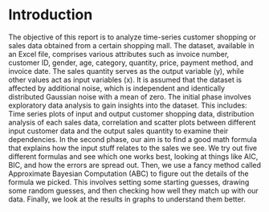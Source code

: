 # Introduction
The objective of this report is to analyze time-series customer shopping or sales data obtained from a certain shopping mall. The dataset, available in an Excel file, comprises various attributes such as invoice number, customer ID, gender, age, category, quantity, price, payment method, and invoice date. The sales quantity serves as the output variable (y), while other values act as input variables (x). It is assumed that the dataset is affected by additional noise, which is independent and identically distributed Gaussian noise with a mean of zero.
The initial phase involves exploratory data analysis to gain insights into the dataset. This includes: Time series plots of input and output customer shopping data, distribution analysis of each sales data, correlation and scatter plots between different input customer data and the output sales quantity to examine their dependencies.
In the second phase, our aim is to find a good math formula that explains how the input stuff relates to the sales we see. We try out five different formulas and see which one works best, looking at things like AIC, BIC, and how the errors are spread out. Then, we use a fancy method called Approximate Bayesian Computation (ABC) to figure out the details of the formula we picked. This involves setting some starting guesses, drawing some random guesses, and then checking how well they match up with our data. Finally, we look at the results in graphs to understand them better.


